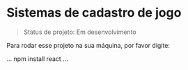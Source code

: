 # Sistemas de cadastro de jogo

> Status de projeto: Em desenvolvimento

Para rodar esse projeto na sua máquina, por favor digite:

...
npm install react
...
